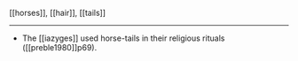 [[horses]], [[hair]], [[tails]]

---

- The [[iazyges]] used horse-tails in their religious rituals ([[preble1980]]p69).